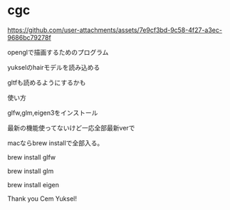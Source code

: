 # cgc

https://github.com/user-attachments/assets/7e9cf3bd-9c58-4f27-a3ec-9686bc79278f

openglで描画するためのプログラム

yukselのhairモデルを読み込める

gltfも読めるようにするかも

使い方

glfw,glm,eigen3をインストール

最新の機能使ってないけど一応全部最新verで

macならbrew installで全部入る。

brew install glfw

brew install glm

brew install eigen


Thank you Cem Yuksel!
